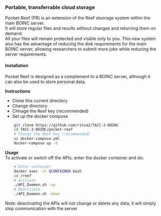 ### Portable, transferrable cloud storage

Pocket-Reef (PR) is an extension of the Reef stoorage system within the main BOINC server.  
It will store regular files and results without changes and returning them on demand.  
All your files will remain protected and visible only to you. This new system also has the advantage of reducing the disk requirements
for the main BOINC server, allowing researchers to submit more jobs while reducing the server requirements.



#### Installation

Pocket Reef is designed as a complement to a BOINC server, although it can also be used to store personal data.  


**Instructions**  
* Clone this current directory
* Change directory
* CHnage the Reef key (recommended)
* Set up the docker compose

```bash
	git clone https://github.com/ritua2/TACC-2-BOINC
	cd TACC-2-BOINC/pocket-reef
	# Change the Reef key (recommended)
	vi docker-compose.yml
	docker-compose up -d
```

**Usage**  
To activate or switch off the APIs, enter the docker container and do:  

```bash
	# Enter container
	docker exec -it $CONTAINER bash
	cd /reef
	# Activate
	./API_Daemon.sh -up
	# Deactivate
	./API_Daemon.sh -down
```

Note: deactivating the APIs will not change or delete any data, it will simply stop communication with the server
